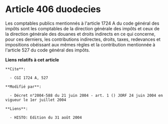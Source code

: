# Article 406 duodecies

Les comptables publics mentionnés à l'article 1724 A du code général des impôts sont les comptables de la direction générale
des impôts et ceux de la direction générale des douanes et droits indirects en ce qui concerne, pour ces derniers, les
contributions indirectes, droits, taxes, redevances et impositions obéissant aux mêmes règles et la contribution mentionnée à
l'article 527 du code général des impôts.

**Liens relatifs à cet article**

	**Cite**:

	  - CGI 1724 A, 527

	**Modifié par**:

	  - Décret n°2004-588 du 21 juin 2004 - art. 1 () JORF 24 juin 2004 en vigueur le 1er juillet 2004

	**Liens**:

	  - HISTO: Edition du 31 août 2004
